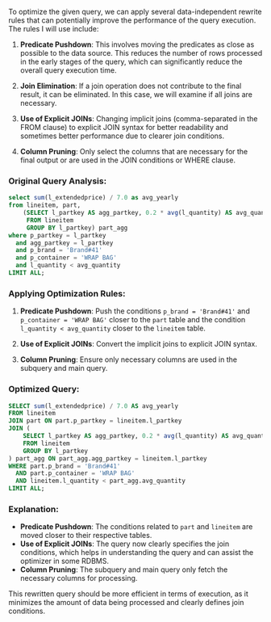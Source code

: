 To optimize the given query, we can apply several data-independent rewrite rules that can potentially improve the performance of the query execution. The rules I will use include:

1. **Predicate Pushdown**: This involves moving the predicates as close as possible to the data source. This reduces the number of rows processed in the early stages of the query, which can significantly reduce the overall query execution time.

2. **Join Elimination**: If a join operation does not contribute to the final result, it can be eliminated. In this case, we will examine if all joins are necessary.

3. **Use of Explicit JOINs**: Changing implicit joins (comma-separated in the FROM clause) to explicit JOIN syntax for better readability and sometimes better performance due to clearer join conditions.

4. **Column Pruning**: Only select the columns that are necessary for the final output or are used in the JOIN conditions or WHERE clause.

### Original Query Analysis:
```sql
select sum(l_extendedprice) / 7.0 as avg_yearly 
from lineitem, part, 
    (SELECT l_partkey AS agg_partkey, 0.2 * avg(l_quantity) AS avg_quantity 
     FROM lineitem 
     GROUP BY l_partkey) part_agg 
where p_partkey = l_partkey 
  and agg_partkey = l_partkey 
  and p_brand = 'Brand#41' 
  and p_container = 'WRAP BAG' 
  and l_quantity < avg_quantity 
LIMIT ALL;
```

### Applying Optimization Rules:

1. **Predicate Pushdown**: Push the conditions `p_brand = 'Brand#41'` and `p_container = 'WRAP BAG'` closer to the `part` table and the condition `l_quantity < avg_quantity` closer to the `lineitem` table.

2. **Use of Explicit JOINs**: Convert the implicit joins to explicit JOIN syntax.

3. **Column Pruning**: Ensure only necessary columns are used in the subquery and main query.

### Optimized Query:
```sql
SELECT sum(l_extendedprice) / 7.0 AS avg_yearly
FROM lineitem
JOIN part ON part.p_partkey = lineitem.l_partkey
JOIN (
    SELECT l_partkey AS agg_partkey, 0.2 * avg(l_quantity) AS avg_quantity
    FROM lineitem
    GROUP BY l_partkey
) part_agg ON part_agg.agg_partkey = lineitem.l_partkey
WHERE part.p_brand = 'Brand#41'
  AND part.p_container = 'WRAP BAG'
  AND lineitem.l_quantity < part_agg.avg_quantity
LIMIT ALL;
```

### Explanation:
- **Predicate Pushdown**: The conditions related to `part` and `lineitem` are moved closer to their respective tables.
- **Use of Explicit JOINs**: The query now clearly specifies the join conditions, which helps in understanding the query and can assist the optimizer in some RDBMS.
- **Column Pruning**: The subquery and main query only fetch the necessary columns for processing.

This rewritten query should be more efficient in terms of execution, as it minimizes the amount of data being processed and clearly defines join conditions.